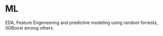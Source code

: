 # ML

EDA, Feature Engeneering and predictive modeling using random forrests, XGBoost among others.

